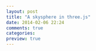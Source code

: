 ```yaml
---
layout: post
title: "A skysphere in three.js"
date: 2014-02-06 22:24
comments: true
categories:
preview: true
---
```


